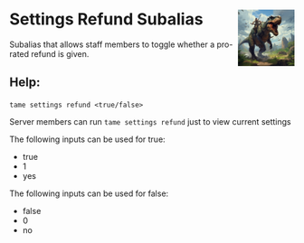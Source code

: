 <h1>Settings Refund Subalias<img align="right" src="../../../Data/main.png" width="100px"></h1>

Subalias that allows staff members to toggle whether a pro-rated refund is given. 

## Help:
`tame settings refund <true/false>`

Server members can run `tame settings refund` just to view current settings

The following inputs can be used for true:
- true
- 1
- yes

The following inputs can be used for false:
- false
- 0
- no
